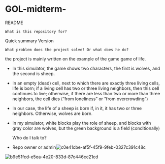# GOL-midterm-
README

	What is this repository for?

Quick summary
Version


	What problem does the project solve? Or what does he do?
	
the project is mainly written on the example of the game game of life.
- In this simulator, the game shows two characters, the first is wolves, and the second is sheep.
- In an empty (dead) cell, next to which there are exactly three living cells, life is born; 
if a living cell has two or three living neighbors, then this cell continues to live; 
otherwise, if there are less than two or more than three neighbors, the cell dies (“from loneliness” or “from overcrowding”)

- In our case, the life of a sheep is born if, in it, it has two or three neighbors. Otherwise, wolves are born.
- In my simulator, white blocks play the role of sheep, and blocks with gray color are wolves, but the green background is a field (conditionally)


	Who do I talk to?

- Repo owner or admin![c0e41cbe-af5f-45f9-9feb-0327c391c48c](https://user-images.githubusercontent.com/101692724/161924343-95380bb8-7912-4f96-9ff2-2e08a617a906.jpg)


![b9e51fcd-e5ea-4e20-833d-87c446cc21cd](https://user-images.githubusercontent.com/101692724/161924527-97783a8b-0907-4030-ba64-eb4cd9f21c8d.jpg)
